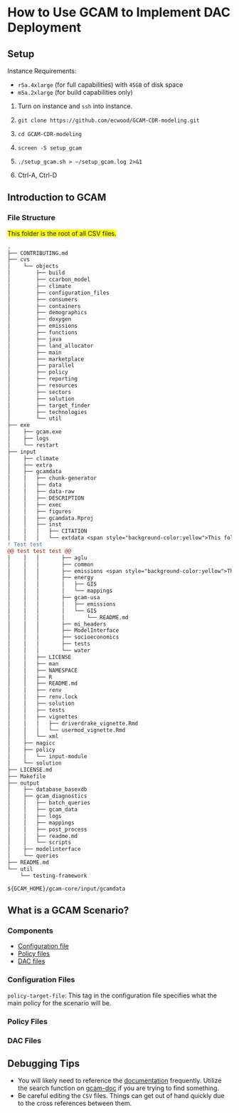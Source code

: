 # How to Use GCAM to Implement DAC Deployment

## Setup
Instance Requirements:
 - `r5a.4xlarge` (for full capabilities) with `45GB` of disk space
 - `m5a.2xlarge` (for build capabilities only)

1. Turn on instance and `ssh` into instance.

2. ```git clone https://github.com/ecwood/GCAM-CDR-modeling.git```

3. ```cd GCAM-CDR-modeling```

4. ```screen -S setup_gcam```

5. ```./setup_gcam.sh > ~/setup_gcam.log 2>&1```

6. Ctrl-A, Ctrl-D

## Introduction to GCAM

### File Structure
<!-- https://stackoverflow.com/questions/58828654/background-highlight-text-in-a-code-block -->
<span style="background-color:yellow">This folder is the root of all CSV files.</span>
```diff
.
├── CONTRIBUTING.md
├── cvs
│    └── objects
│        ├── build
│        ├── ccarbon_model
│        ├── climate
│        ├── configuration_files
│        ├── consumers
│        ├── containers
│        ├── demographics
│        ├── doxygen
│        ├── emissions
│        ├── functions
│        ├── java
│        ├── land_allocator
│        ├── main
│        ├── marketplace
│        ├── parallel
│        ├── policy
│        ├── reporting
│        ├── resources
│        ├── sectors
│        ├── solution
│        ├── target_finder
│        ├── technologies
│        └── util
├── exe
│    ├── gcam.exe
│    ├── logs
│    └── restart
├── input
│    ├── climate
│    ├── extra
│    ├── gcamdata
│    │   ├── chunk-generator
│    │   ├── data
│    │   ├── data-raw
│    │   ├── DESCRIPTION
│    │   ├── exec
│    │   ├── figures
│    │   ├── gcamdata.Rproj
│    │   ├── inst
│    │   │   ├── CITATION
│    │   │   └── extdata <span style="background-color:yellow">This folder is the root of all CSV files.</span> ! test test2
! Test test
@@ test test test @@
│    │   │       ├── aglu
│    │   │       ├── common
│    │   │       ├── emissions <span style="background-color:yellow">This folder contains all of the DAC related data.</span> @@ temp temp @@
│    │   │       ├── energy
│    │   │       │   ├── GIS
│    │   │       │   └── mappings
│    │   │       ├── gcam-usa
│    │   │       │   ├── emissions
│    │   │       │   └── GIS
│    │   │       │       └── README.md
│    │   │       ├── mi_headers
│    │   │       ├── ModelInterface
│    │   │       ├── socioeconomics
│    │   │       ├── tests
│    │   │       └── water
│    │   ├── LICENSE
│    │   ├── man
│    │   ├── NAMESPACE
│    │   ├── R
│    │   ├── README.md
│    │   ├── renv
│    │   ├── renv.lock
│    │   ├── solution
│    │   ├── tests
│    │   ├── vignettes
│    │   │   ├── driverdrake_vignette.Rmd
│    │   │   └── usermod_vignette.Rmd
│    │   └── xml
│    ├── magicc
│    ├── policy
│    │   └── input-module
│    └── solution
├── LICENSE.md
├── Makefile
├── output
│    ├── database_basexdb
│    ├── gcam_diagnostics
│    │   ├── batch_queries
│    │   ├── gcam_data
│    │   ├── logs
│    │   ├── mappings
│    │   ├── post_process
│    │   ├── readme.md
│    │   └── scripts
│    ├── modelinterface
│    └── queries
├── README.md
└── util
    └── testing-framework
```

`${GCAM_HOME}/gcam-core/input/gcamdata`

## What is a GCAM Scenario?

### Components
 - [Configuration file](#configuration-files)
 - [Policy files](#policy-files)
 - [DAC files](#dac-files)

### Configuration Files
`policy-target-file`: This tag in the configuration file specifies what the main policy for the scenario will be. 

### Policy Files

### DAC Files

## Debugging Tips
 - You will likely need to reference the [documentation](http://jgcri.github.io/gcam-doc/) frequently. Utilize the search function on [gcam-doc](https://github.com/JGCRI/gcam-doc/) if you are trying to find something.
 - Be careful editing the `CSV` files. Things can get out of hand quickly due to the cross references between them.